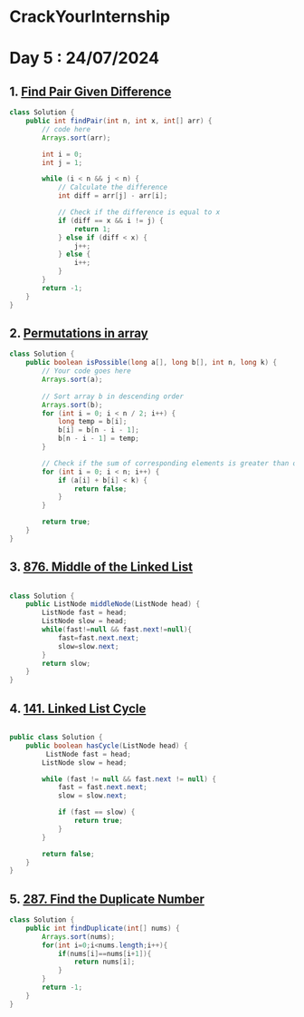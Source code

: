 # CrackYourInternship

# Day 5 : 24/07/2024

## 1. [Find Pair Given Difference](https://www.geeksforgeeks.org/problems/find-pair-given-difference1559/1)
```JAVA
class Solution {
    public int findPair(int n, int x, int[] arr) {
        // code here
        Arrays.sort(arr);

        int i = 0;
        int j = 1;

        while (i < n && j < n) {
            // Calculate the difference
            int diff = arr[j] - arr[i];

            // Check if the difference is equal to x
            if (diff == x && i != j) {
                return 1;
            } else if (diff < x) {
                j++;
            } else {
                i++;
            }
        }
        return -1;
    }
}

```
## 2. [Permutations in array](https://www.geeksforgeeks.org/problems/permutations-in-array1747/1)
```JAVA
class Solution {
    public boolean isPossible(long a[], long b[], int n, long k) {
        // Your code goes here
        Arrays.sort(a);
        
        // Sort array b in descending order
        Arrays.sort(b);
        for (int i = 0; i < n / 2; i++) {
            long temp = b[i];
            b[i] = b[n - i - 1];
            b[n - i - 1] = temp;
        }

        // Check if the sum of corresponding elements is greater than or equal to k
        for (int i = 0; i < n; i++) {
            if (a[i] + b[i] < k) {
                return false;
            }
        }

        return true;
    }
}
```
## 3. [876. Middle of the Linked List](https://leetcode.com/problems/middle-of-the-linked-list/description/)
```JAVA

class Solution {
    public ListNode middleNode(ListNode head) {
        ListNode fast = head;
        ListNode slow = head;
        while(fast!=null && fast.next!=null){
            fast=fast.next.next;
            slow=slow.next;
        }
        return slow;
    }
}
```
## 4. [141. Linked List Cycle](https://leetcode.com/problems/linked-list-cycle/description/)
```JAVA

public class Solution {
    public boolean hasCycle(ListNode head) {
         ListNode fast = head;
        ListNode slow = head;

        while (fast != null && fast.next != null) {
            fast = fast.next.next;
            slow = slow.next;

            if (fast == slow) {
                return true;
            }
        }

        return false;
    }
}
```
## 5. [287. Find the Duplicate Number](https://leetcode.com/problems/find-the-duplicate-number/description/)
```JAVA
class Solution {
    public int findDuplicate(int[] nums) {
        Arrays.sort(nums);
        for(int i=0;i<nums.length;i++){
            if(nums[i]==nums[i+1]){
                return nums[i];
            }
        }
        return -1;
    }
}
```
